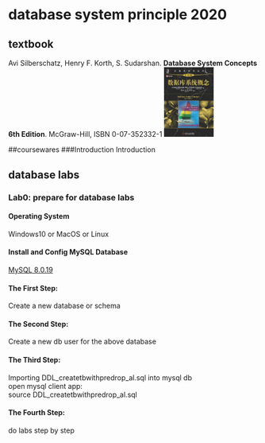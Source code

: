 # database system principle 2020
## textbook
Avi Silberschatz, Henry F. Korth, S. Sudarshan. **Database System Concepts 6th Edition**. McGraw-Hill, ISBN 0-07-352332-1
<img src="./docs/DatabaseSystemConcepts6Cover.png" width="100" alt="Database System Concepts 6th Edition"/>

##coursewares
###Introduction
Introduction

## database labs
### Lab0: prepare for database labs
#### Operating System
Windows10 or MacOS or Linux
#### Install and Config MySQL Database
[MySQL 8.0.19](https://dev.mysql.com/downloads/mysql/)

#### The First Step:
Create a new database or schema
#### The Second Step:
Create a new db user for the above database
#### The Third Step:
Importing DDL_createtbwithpredrop_al.sql into mysql db <br/>
open mysql client app:<br/>
source DDL_createtbwithpredrop_al.sql<br/>
#### The Fourth Step:
do labs step by step<br/>

